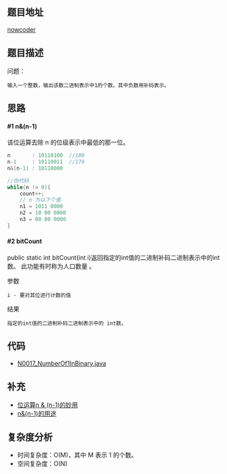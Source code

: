 <!--
 * @Date        : 2020-05-02 20:37:47
 * @LastEditors : anlzou
 * @Github      : https://github.com/anlzou
 * @LastEditTime: 2020-06-14 17:04:14
 * @FilePath    : \algorithm\problems\N0017_Number-Of-1-In-Binary.md
 * @Describe    : 
 -->
## 题目地址

[nowcoder](https://www.nowcoder.com/practice/8ee967e43c2c4ec193b040ea7fbb10b8?tpId=13&tqId=11164&tPage=1&rp=1&ru=/ta/coding-interviews&qru=/ta/coding-interviews/question-ranking&from=cyc_github)

## 题目描述

问题：
```
输入一个整数，输出该数二进制表示中1的个数。其中负数用补码表示。
```

## 思路
#### #1 n&(n-1)

该位运算去除 n 的位级表示中最低的那一位。
```java
n       : 10110100  //180
n-1     : 10110011  //179
n&(n-1) : 10110000

//伪代码
while(n != 0){
    count++;
    // n 为以下个值
    n1 = 1011 0000
    n2 = 10 00 0000
    n3 = 00 00 0000
}
```


#### #2 bitCount
public static int bitCount(int i)返回指定的int值的二进制补码二进制表示中的int数。 此功能有时称为人口数量 。 

参数 
```
i - 要对其位进行计数的值 
```
结果 
```
指定的int值的二进制补码二进制表示中的 int数。 
```

## 代码
- [N0017_NumberOf1InBinary.java](../code/N0017_NumberOf1InBinary.java)

## 补充
- [位运算n & (n-1)的妙用](https://blog.csdn.net/Mars_NAVY/article/details/19496459?utm_medium=distribute.pc_relevant.none-task-blog-BlogCommendFromMachineLearnPai2-1.nonecase&depth_1-utm_source=distribute.pc_relevant.none-task-blog-BlogCommendFromMachineLearnPai2-1.nonecase)
- [n&(n-1)的用途](https://www.cnblogs.com/zy230530/p/6645431.html)

## 复杂度分析

- 时间复杂度：O(M)，其中 M 表示 1 的个数。
- 空间复杂度：O(N)